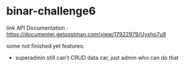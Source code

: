 # binar-challenge6

link API Documentation : https://documenter.getpostman.com/view/17922979/Uyxho7u9

some not finished yet features:
- superadmin still can't CRUD data car, just admin who can do that
